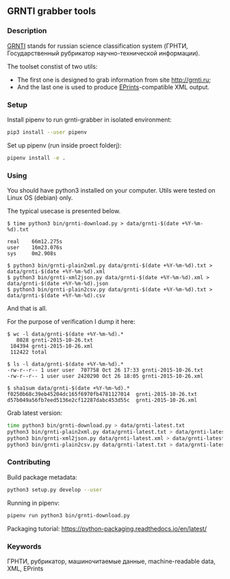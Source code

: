 ## GRNTI grabber tools

### Description 

[GRNTI](https://ru.wikipedia.org/wiki/%D0%93%D0%BE%D1%81%D1%83%D0%B4%D0%B0%D1%80%D1%81%D1%82%D0%B2%D0%B5%D0%BD%D0%BD%D1%8B%D0%B9_%D1%80%D1%83%D0%B1%D1%80%D0%B8%D0%BA%D0%B0%D1%82%D0%BE%D1%80_%D0%BD%D0%B0%D1%83%D1%87%D0%BD%D0%BE-%D1%82%D0%B5%D1%85%D0%BD%D0%B8%D1%87%D0%B5%D1%81%D0%BA%D0%BE%D0%B9_%D0%B8%D0%BD%D1%84%D0%BE%D1%80%D0%BC%D0%B0%D1%86%D0%B8%D0%B8) stands for russian science classification system (ГРНТИ, Государственный рубрикатор научно-технической информации).

The toolset constist of two utils:

* The first one is designed to grab information from site http://grnti.ru;
* And the last one is used to produce  [EPrints](https://en.wikipedia.org/wiki/EPrints)-compatible XML output.

### Setup

Install pipenv to run grnti-grabber in isolated environment:
```sh
pip3 install --user pipenv
```

Set up pipenv (run inside proect folderj):
```sh
pipenv install -e .
```

### Using

You should have python3 installed on your computer. Utils were tested on Linux OS (debian) only.

The typical usecase is presented below.
```
$ time python3 bin/grnti-download.py > data/grnti-$(date +%Y-%m-%d).txt

real    66m12.275s
user    16m23.076s
sys     0m2.908s

$ python3 bin/grnti-plain2xml.py data/grnti-$(date +%Y-%m-%d).txt > data/grnti-$(date +%Y-%m-%d).xml 
$ python3 bin/grnti-xml2json.py data/grnti-$(date +%Y-%m-%d).xml > data/grnti-$(date +%Y-%m-%d).json 
$ python3 bin/grnti-plain2csv.py data/grnti-$(date +%Y-%m-%d).txt > data/grnti-$(date +%Y-%m-%d).csv 
```
And that is all.


For the purpose of verification I dump it here:
```
$ wc -l data/grnti-$(date +%Y-%m-%d).*
   8028 grnti-2015-10-26.txt
 104394 grnti-2015-10-26.xml
 112422 total

$ ls -l data/grnti-$(date +%Y-%m-%d).*
-rw-r--r-- 1 user user  707758 Oct 26 17:33 grnti-2015-10-26.txt
-rw-r--r-- 1 user user 2420290 Oct 26 18:05 grnti-2015-10-26.xml

$ sha1sum data/grnti-$(date +%Y-%m-%d).*
f0250b68c39eb45204dc165f6970fb4781127014  grnti-2015-10-26.txt
d57b049a56fb7eed5136e2cf12287dabc453d55c  grnti-2015-10-26.xml
```

Grab latest version:
```sh
time python3 bin/grnti-download.py > data/grnti-latest.txt
python3 bin/grnti-plain2xml.py data/grnti-latest.txt > data/grnti-latest.xml 
python3 bin/grnti-xml2json.py data/grnti-latest.xml > data/grnti-latest.json
python3 bin/grnti-plain2csv.py data/grnti-latest.txt > data/grnti-latest.csv
```

### Contributing

Build package metadata:
```sh
python3 setup.py develop --user
```

Running in pipenv:
```sh
pipenv run python3 bin/grnti-download.py
```

Packaging tutorial: https://python-packaging.readthedocs.io/en/latest/

### Keywords

ГРНТИ, рубрикатор, машиночитаемыe данные, machine-readable data,  XML, EPrints